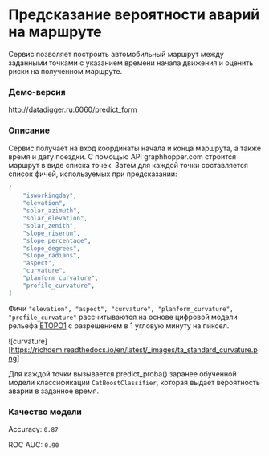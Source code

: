 # Предсказание вероятности аварий на маршруте

Сервис позволяет построить автомобильный маршрут между заданными точками
с указанием времени начала движения и оценить риски на полученном 
маршруте.

### Демо-версия

http://datadigger.ru:6060/predict_form

### Описание

Сервис получает на вход координаты начала и конца маршрута, 
а также время и дату поездки. С помощью API graphhopper.com
строится маршрут в виде списка точек. Затем для каждой 
точки составляется список фичей, используемых при предсказании:

```json
[
    "isworkingday",
    "elevation",
    "solar_azimuth",
    "solar_elevation",
    "solar_zenith",
    "slope_riserun",
    "slope_percentage",
    "slope_degrees",
    "slope_radians",
    "aspect",
    "curvature",
    "planform_curvature",
    "profile_curvature",
]
```

Фичи `"elevation", "aspect", "curvature", "planform_curvature", "profile_curvature"` рассчитываются на основе цифровой модели рельефа [ETOPO1](https://www.ngdc.noaa.gov/mgg/global) с разрешением в 1 угловую минуту на пиксел.

![curvature][https://richdem.readthedocs.io/en/latest/_images/ta_standard_curvature.png]

Для каждой точки вызывается predict_proba() заранее обученной модели 
классификации `CatBoostClassifier`, которая выдает вероятность аварии 
в заданное время.

### Качество модели

Accuracy: `0.87`

ROC AUC: `0.90` 
